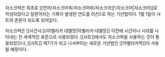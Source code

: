 자소크력은 최초로 [[언어/자소크어족/자소크어파/자소크어군/자소크어|자소크어]]로 작성되었다고 일컫어지는 기록이 발생한 연도를 0년으로 하는 기년법이다. 1월 1일이 사트의 춘분이 되도록 되어있다.

자소크력은 [[사건사고/아벨리카 대멸망|아벨리카 대멸망]] 이전에 시간이나 시대를 나타내는 전 세계적인 표준으로 사용되었다. [[사트]]에서도 자소크력을 사용하는 것이 통용되었으나, [[사트]] 제7기가 되고 나서부터는 새로운 기년법인 [[아벨리카력]]이 사용될 예정이다.